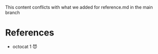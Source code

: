 
This content conflicts with what we added for reference.md in the main branch

# References

* octocat 1 😈

